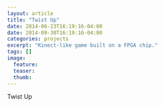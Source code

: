 ```yaml
---
layout: article
title: "Twist Up"
date: 2014-06-23T16:19:16-04:00
date: 2014-09-30T16:19:16-04:00
categories: projects
excerpt: "Kinect-like game built on a FPGA chip."
tags: []
image:
  feature:
  teaser:
  thumb:
---
```


Twist Up


